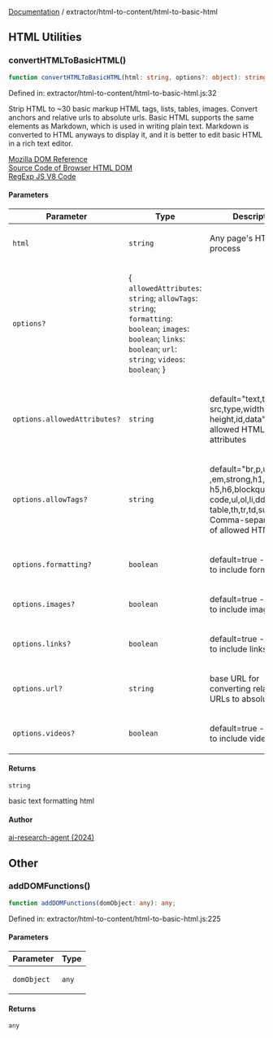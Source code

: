[Documentation](../../modules.md) / extractor/html-to-content/html-to-basic-html

## HTML Utilities

### convertHTMLToBasicHTML()

```ts
function convertHTMLToBasicHTML(html: string, options?: object): string;
```

Defined in: extractor/html-to-content/html-to-basic-html.js:32

Strip HTML to ~30 basic markup HTML tags, lists, tables, images.
Convert anchors and relative urls to absolute urls. Basic HTML supports the same
elements as Markdown, which is used in writing plain text. Markdown is converted
to HTML anyways to display it, and it is better to edit basic HTML in a rich text editor.

[Mozilla DOM Reference](https://developer.mozilla.org/en-US/docs/Web/API/Document_Object_Model) <br />
[Source Code of Browser HTML DOM](https://chromium.googlesource.com/chromium/src/+/HEAD/third_party/blink/renderer/core/dom/) <br />
[RegExp JS V8 Code](https://github.com/v8/v8/blob/94cde7c7f3fffc62f621e43f65be3d517b8a9f3d/src/regexp/regexp-compiler.cc#L3827)

#### Parameters

<table>
<thead>
<tr>
<th>Parameter</th>
<th>Type</th>
<th>Description</th>
</tr>
</thead>
<tbody>
<tr>
<td>

`html`

</td>
<td>

`string`

</td>
<td>

Any page's HTML to process

</td>
</tr>
<tr>
<td>

`options?`

</td>
<td>

\{ `allowedAttributes`: `string`; `allowTags`: `string`; `formatting`: `boolean`; `images`: `boolean`; `links`: `boolean`; `url`: `string`; `videos`: `boolean`; \}

</td>
<td>

</td>
</tr>
<tr>
<td>

`options.allowedAttributes?`

</td>
<td>

`string`

</td>
<td>

default="text,tag,href, src,type,width, height,id,data"
  List of allowed HTML attributes

</td>
</tr>
<tr>
<td>

`options.allowTags?`

</td>
<td>

`string`

</td>
<td>

default="br,p,u,b,i ,em,strong,h1,h2,h3,h4, h5,h6,blockquote,
code,ul,ol,li,dd,dl, table,th,tr,td,sub,sup" - Comma-separated list of allowed HTML tags.

</td>
</tr>
<tr>
<td>

`options.formatting?`

</td>
<td>

`boolean`

</td>
<td>

default=true - Whether to include formatting

</td>
</tr>
<tr>
<td>

`options.images?`

</td>
<td>

`boolean`

</td>
<td>

default=true - Whether to include images

</td>
</tr>
<tr>
<td>

`options.links?`

</td>
<td>

`boolean`

</td>
<td>

default=true - Whether to include links

</td>
</tr>
<tr>
<td>

`options.url?`

</td>
<td>

`string`

</td>
<td>

base URL for converting relative URLs to absolute

</td>
</tr>
<tr>
<td>

`options.videos?`

</td>
<td>

`boolean`

</td>
<td>

default=true - Whether to include videos or not

</td>
</tr>
</tbody>
</table>

#### Returns

`string`

basic text formatting html

#### Author

[ai-research-agent (2024)](https://airesearch.js.org)

## Other

### addDOMFunctions()

```ts
function addDOMFunctions(domObject: any): any;
```

Defined in: extractor/html-to-content/html-to-basic-html.js:225

#### Parameters

<table>
<thead>
<tr>
<th>Parameter</th>
<th>Type</th>
</tr>
</thead>
<tbody>
<tr>
<td>

`domObject`

</td>
<td>

`any`

</td>
</tr>
</tbody>
</table>

#### Returns

`any`
